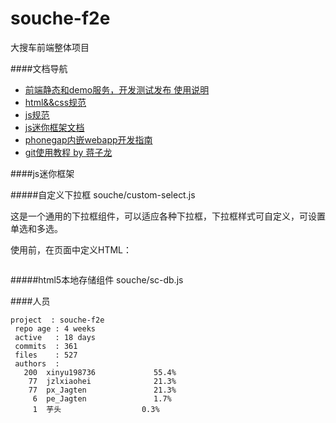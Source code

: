 souche-f2e
==========

大搜车前端整体项目


####文档导航

 * [前端静态和demo服务，开发测试发布 使用说明](https://github.com/souche/souche-f2e/tree/master/tools/local-service)
 * [html&&css规范](https://github.com/souche/souche-f2e/blob/master/%E8%A7%84%E8%8C%83%E5%92%8C%E6%96%87%E6%A1%A3/html%26%26css%E8%A7%84%E8%8C%83.md)
 * [js规范](https://github.com/souche/souche-f2e/blob/master/%E8%A7%84%E8%8C%83%E5%92%8C%E6%96%87%E6%A1%A3/js%E8%A7%84%E8%8C%83.md)
 * [js迷你框架文档](https://github.com/souche/souche-f2e/blob/master/%E8%A7%84%E8%8C%83%E5%92%8C%E6%96%87%E6%A1%A3/js%E8%BF%B7%E4%BD%A0%E6%A1%86%E6%9E%B6%E6%96%87%E6%A1%A3.md)
 * [phonegap内嵌webapp开发指南](https://github.com/souche/souche-f2e/blob/master/%E8%A7%84%E8%8C%83%E5%92%8C%E6%96%87%E6%A1%A3/phonegap%E5%86%85%E5%B5%8Cwebapp%E5%BC%80%E5%8F%91%E6%8C%87%E5%8D%97.md)
 * [git使用教程 by 蒋子龙](https://github.com/souche/souche-f2e/blob/master/%E8%A7%84%E8%8C%83%E5%92%8C%E6%96%87%E6%A1%A3/zilong/git%20doc.md)
 

####js迷你框架

#####自定义下拉框 souche/custom-select.js

这是一个通用的下拉框组件，可以适应各种下拉框，下拉框样式可自定义，可设置单选和多选。

使用前，在页面中定义HTML：

```

```

#####html5本地存储组件 souche/sc-db.js

####人员
```
project  : souche-f2e
 repo age : 4 weeks
 active   : 18 days
 commits  : 361
 files    : 527
 authors  : 
   200  xinyu198736             55.4%
    77  jzlxiaohei              21.3%
    77  px_Jagten               21.3%
     6  pe_Jagten               1.7%
     1  芋头                  0.3% 
```

